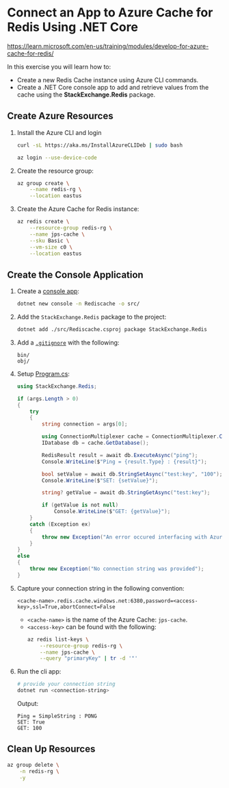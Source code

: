# Connect an App to Azure Cache for Redis Using .NET Core

https://learn.microsoft.com/en-us/training/modules/develop-for-azure-cache-for-redis/

In this exercise you will learn how to:

* Create a new Redis Cache instance using Azure CLI commands.
* Create a .NET Core console app to add and retrieve values from the cache using the **StackExchange.Redis** package.

## Create Azure Resources

1. Install the Azure CLI and login

    ```bash
    curl -sL https://aka.ms/InstallAzureCLIDeb | sudo bash

    az login --use-device-code
    ```

2. Create the resource group:

    ```bash
    az group create \
        --name redis-rg \
        --location eastus
    ```

3. Create the Azure Cache for Redis instance:

    ```bash
    az redis create \
        --resource-group redis-rg \
        --name jps-cache \
        --sku Basic \
        --vm-size c0 \
        --location eastus
    ```

## Create the Console Application

1. Create a [console app](./src):

    ```bash
    dotnet new console -n Rediscache -o src/
    ```

2. Add the `StackExchange.Redis` package to the project:

    ```bash
    dotnet add ./src/Rediscache.csproj package StackExchange.Redis
    ```

3. Add a [`.gitignore`](./src/.gitignore) with the following:

    ```gitignore
    bin/
    obj/
    ```

4. Setup [Program.cs](./src/Program.cs):

    ```cs
    using StackExchange.Redis;

    if (args.Length > 0)
    {
        try
        {
            string connection = args[0];

            using ConnectionMultiplexer cache = ConnectionMultiplexer.Connect(connection);
            IDatabase db = cache.GetDatabase();

            RedisResult result = await db.ExecuteAsync("ping");
            Console.WriteLine($"Ping = {result.Type} : {result}");

            bool setValue = await db.StringSetAsync("test:key", "100");
            Console.WriteLine($"SET: {setValue}");

            string? getValue = await db.StringGetAsync("test:key");

            if (getValue is not null)
                Console.WriteLine($"GET: {getValue}");
        }
        catch (Exception ex)
        {
            throw new Exception("An error occured interfacing with Azure Cache for Redis.", ex);
        }
    }
    else
    {
        throw new Exception("No connection string was provided");
    }
    ```

5. Capture your connection string in the following convention:

    ```
    <cache-name>.redis.cache.windows.net:6380,password=<access-key>,ssl=True,abortConnect=False
    ```

    * `<cache-name>` is the name of the Azure Cache: `jps-cache`.
    * `<access-key>` can be found with the following:
        ```bash
        az redis list-keys \
            --resource-group redis-rg \
            --name jps-cache \
            --query "primaryKey" | tr -d '"'
        ```

6. Run the cli app:

    ```bash
    # provide your connection string
    dotnet run <connection-string>
    ```

    Output:

    ```
    Ping = SimpleString : PONG
    SET: True
    GET: 100
    ```

## Clean Up Resources

```bash
az group delete \
    -n redis-rg \
    -y
```